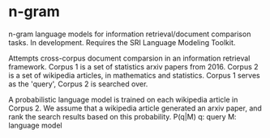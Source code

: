 # n-gram
n-gram language models for information retrieval/document
comparison tasks. In development. 
Requires the SRI Language Modeling Toolkit.

Attempts cross-corpus document comparsion in an information retrieval
framework. Corpus 1 is a set of statistics arxiv papers from 2016. 
Corpus 2 is a set of wikipedia articles, in mathematics and statistics.
Corpus 1 serves as the 'query', Corpus 2 is searched over.

A probabilistic language model is trained on each wikipedia article in Corpus 2.
We assume that a wikipedia article generated an arxiv paper, and 
rank the search results based on this probability.
P(q|M)
q: query
M: language model
